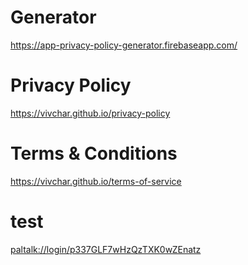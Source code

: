 # Generator
https://app-privacy-policy-generator.firebaseapp.com/

# Privacy Policy
https://vivchar.github.io/privacy-policy

# Terms & Conditions
https://vivchar.github.io/terms-of-service

# test
[paltalk://login/p337GLF7wHzQzTXK0wZEnatz](paltalk://login/p337GLF7wHzQzTXK0wZEnatz)
